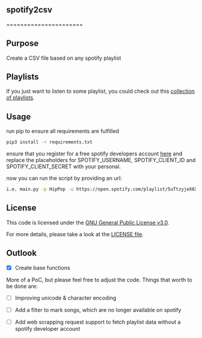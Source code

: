 ## spotify2csv
======================
 
## Purpose
Create a CSV file based on any spotify playlist

## Playlists
If you just want to listen to some playlist, you could check out this [collection of playlists](https://open.spotify.com/user/11123260766?si=aaa69784965e4b51).

## Usage
run pip to ensure all requirements are fulfilled
 
```bash
pip3 install -r requirements.txt
```
ensure that you register for a free spotify developers account [here](https://developer.spotify.com/)
and replace the placeholders for SPOTIFY_USERNAME, SPOTIFY_CLIENT_ID and SPOTIFY_CLIENT_SECRET with your personal.

now you can run the script by providing an url:
```bash
i.e. main.py -p HipPop -u https://open.spotify.com/playlist/5uTtzyjeX6XvqNopZDwe0u?si=5d1861900edd4e48
```

## License
This code is licensed under the [GNU General Public License v3.0](https://choosealicense.com/licenses/gpl-3.0/). <p>
For more details, please take a look at the [LICENSE file](https://github.com/argv1/1live-on-spotify/blob/main/LICENSE).

## Outlook
- [x] Create base functions

More of a PoC, but please feel free to adjust the code. Things that worth to be done are:
- [ ] Improving unicode & character encoding
- [ ] Add a filter to mark songs, which are no longer available on spotify 
- [ ] Add web scrapping request support to fetch playlist data without a spotify developer account 


